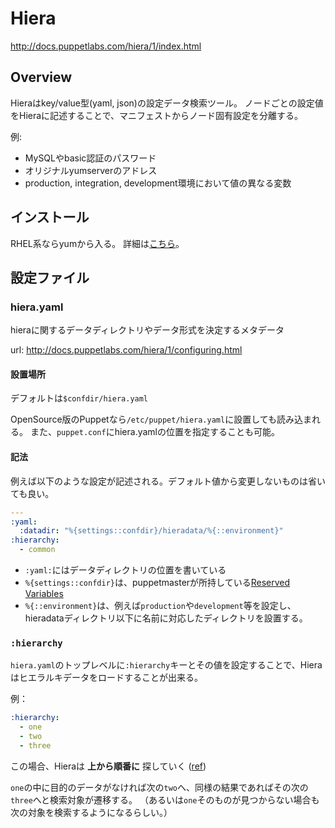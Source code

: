 # Hiera

http://docs.puppetlabs.com/hiera/1/index.html

## Overview

Hieraはkey/value型(yaml, json)の設定データ検索ツール。
ノードごとの設定値をHieraに記述することで、マニフェストからノード固有設定を分離する。

例:

- MySQLやbasic認証のパスワード
- オリジナルyumserverのアドレス
- production, integration, development環境において値の異なる変数

## インストール

RHEL系ならyumから入る。
詳細は[こちら](http://docs.puppetlabs.com/hiera/1/installing.html)。

## 設定ファイル

### hiera.yaml

hieraに関するデータディレクトリやデータ形式を決定するメタデータ

url: http://docs.puppetlabs.com/hiera/1/configuring.html

#### 設置場所

デフォルトは`$confdir/hiera.yaml`

OpenSource版のPuppetなら`/etc/puppet/hiera.yaml`に設置しても読み込まれる。
また、`puppet.conf`にhiera.yamlの位置を指定することも可能。

#### 記法

例えば以下のような設定が記述される。デフォルト値から変更しないものは省いても良い。

```yaml
---
:yaml:
  :datadir: "%{settings::confdir}/hieradata/%{::environment}"
:hierarchy:
  - common
```

- `:yaml:`にはデータディレクトリの位置を書いている
 - `%{settings::confdir}`は、puppetmasterが所持している[Reserved Variables](http://docs.puppetlabs.com/puppet/latest/reference/lang_facts_and_builtin_vars.html#variables-set-by-the-puppet-master)
 - `%{::environment}`は、例えば`production`や`development`等を設定し、hieradataディレクトリ以下に名前に対応したディレクトリを設置する。


### `:hierarchy`

`hiera.yaml`のトップレベルに`:hierarchy`キーとその値を設定することで、Hieraはヒエラルキデータをロードすることが出来る。

例：

```yaml
:hierarchy:
  - one
  - two
  - three
```

この場合、Hieraは __上から順番に__ 探していく ([ref](http://docs.puppetlabs.com/hiera/1/hierarchy.html#ordering))

`one`の中に目的のデータがなければ次の`two`へ、同様の結果であればその次の`three`へと検索対象が遷移する。
（あるいは`one`そのものが見つからない場合も次の対象を検索するようになるらしい。）